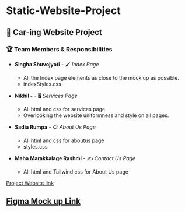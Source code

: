 # Static-Website-Project

## 🚗 Car-ing Website Project

### 🏆 Team Members & Responsibilities

- **Singha Shuvojyoti** - 🖌️ *Index Page*  
  - All the Index page elements as close to the mock up as possible. 
  - indexStyles.css

- **Nikhil -** - 🖥️ *Services Page*  
  - All html and css for services page.
  - Overlooking the website uniformness and style on all pages. 

- **Sadia Rumpa** - 📋 *About Us Page*  
  - All html and css for aboutus page 
  - styles.css 

- **Maha Marakkalage Rashmi** - ✍️ *Contact Us Page*  
  - All html and Tailwind css for About Us page    
 

[Project Website link]( https://github.com/nikv844/Static-Website-Project.git )

[Figma Mock up Link]( https://www.figma.com/proto/jUrGsB1qQrXHXEkNuYVrz7/Team-12-BaSW-Project?node-id=1-3&p=f&t=jR6iMHrOlUIawOW6-1&scaling=min-zoom&content-scaling=fixed&page-id=0%3A1&starting-point-node-id=1%3A3 )
---
